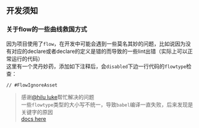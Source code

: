 ## 开发须知

### 关于flow的一些曲线救国方式

因为项目使用了`flow`，在开发中可能会遇到一些莫名其妙的问题，比如说因为没有对应的declare或者declare的定义是错的而导致的一些lint出错（实际上可以正常运行的代码）  
这里有一个灵丹妙药，添加如下注释后，会`disabled`下边一行代码的`flowtype`检查：
```
// #FlowIgnoreAsset
```

> 感谢[@hilu luke](https://github.com/wszgxa)帮忙解决的问题  
> 一些`flowtype`类型的大小写不统一，导致`babel`编译一直失败，后来发现是关键字的原因  
> [docs here](https://flow.org/en/docs/types/functions/)  
